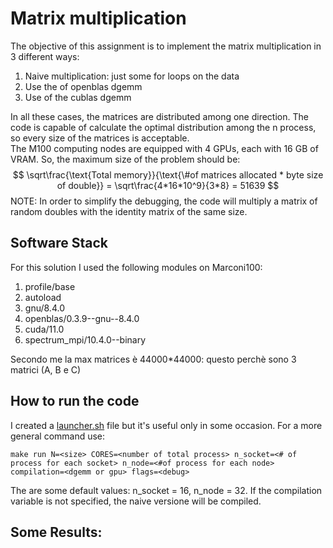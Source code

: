# Matrix multiplication
The objective of this assignment is to implement the matrix multiplication in 3 different ways:
1. Naive multiplication: just some for loops on the data
2. Use the of openblas dgemm
3. Use of the cublas dgemm 

In all these cases, the matrices are distributed among one direction. The code is capable of calculate the optimal distribution among the n process, so every size of the matrices is acceptable.  
The M100 computing nodes are equipped with 4 GPUs, each with 16 GB of VRAM. So, the maximum size of the problem should be:
$$
\sqrt\frac{\text{Total memory}}{\text{\#of matrices allocated * byte size of double}} = \sqrt\frac{4*16*10^9}{3*8} = 51639
$$
NOTE: In order to simplify the debugging, the code will multiply a matrix of random doubles with the identity matrix of the same size.

## Software Stack
For this solution I used the following modules on Marconi100:
1. profile/base
2. autoload   
3. gnu/8.4.0 
4. openblas/0.3.9--gnu--8.4.0   
5. cuda/11.0   
6. spectrum_mpi/10.4.0--binary  

Secondo me la max matrices è 44000*44000: questo perchè sono 3 matrici (A, B e C)

## How to run the code
I created a [launcher.sh](launcher.sh) file but it's useful only in some occasion. For a more general command use:
```
make run N=<size> CORES=<number of total process> n_socket=<# of process for each socket> n_node=<#of process for each node> compilation=<dgemm or gpu> flags=<debug>
```
The are some default values: n_socket = 16, n_node = 32. If the compilation variable is not specified, the naive versione will be compiled.

## Some Results: